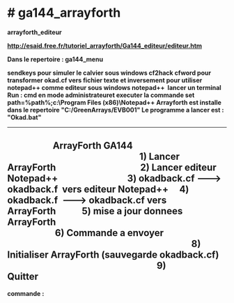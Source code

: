 <h1># ga144_arrayforth</h1>
<strong>arrayforth_editeur</sttong>


http://esaid.free.fr/tutoriel_arrayforth/Ga144_editeur/editeur.htm

<p>Dans le repertoire : ga144_menu

sendkeys pour simuler le calvier sous windows
cf2hack cfword pour transformer okad.cf vers fichier texte et inversement
pour utiliser notepad++ comme editeur sous windows notepad++  
lancer un terminal Run : cmd en mode administrateuret executer  la commande 
set path=%path%;c:\Program Files (x86)\Notepad++
Arrayforth est installe dans le repertoire "C:/GreenArrays/EVB001"
Le programme a lancer est : "Okad.bat"</p>



-----------------------------------------------------------
                     ArrayForth GA144                      
                                                           
  1) Lancer ArrayForth                                    
  2) Lancer editeur Notepad++                              
  3) okadback.cf ---> okadback.f  vers editeur Notepad++   
  4) okadback.f  ---> okadback.cf vers ArrayForth          
  5) mise a jour donnees  ArrayForth                                         
                                                           
  6) Commande a envoyer                                                       
                                                           
  8) Initialiser ArrayForth (sauvegarde okadback.cf)            
                                                           
  9) Quitter                                                               
-----------------------------------------------------------

<p>commande : </p>

